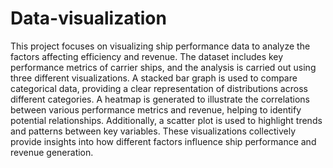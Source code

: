 # Data-visualization
This project focuses on visualizing ship performance data to analyze the factors affecting efficiency and revenue. The dataset includes key performance metrics of carrier ships, and the analysis is carried out using three different visualizations. A stacked bar graph is used to compare categorical data, providing a clear representation of distributions across different categories. A heatmap is generated to illustrate the correlations between various performance metrics and revenue, helping to identify potential relationships. Additionally, a scatter plot is used to highlight trends and patterns between key variables. These visualizations collectively provide insights into how different factors influence ship performance and revenue generation.
